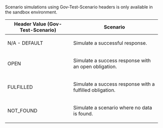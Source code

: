 <p>Scenario simulations using Gov-Test-Scenario headers is only available in the sandbox environment.</p>
<table>
    <thead>
        <tr>
            <th>Header Value (Gov-Test-Scenario)</th>
            <th>Scenario</th>
        </tr>
    </thead>
    <tbody>
        <tr>
            <td><p>N/A - DEFAULT</p></td>
            <td><p>Simulate a successful response.</p></td>
        </tr>
                <tr>
                    <td><p>OPEN</p></td>
                    <td><p>Simulate a success response with an open obligation.</p></td>
                </tr>
                <tr>
                    <td><p>FULFILLED</p></td>
                    <td><p>Simulate a success response with a fulfilled obligation.</p></td>
                </tr>
        <tr>
            <td><p>NOT_FOUND</p></td>
            <td><p>Simulate a scenario where no data is found.</p></td>
        </tr>
    </tbody>
</table>